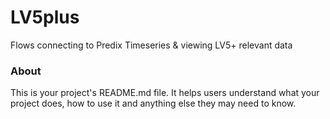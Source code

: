 LV5plus
=======

Flows connecting to Predix Timeseries & viewing LV5+ relevant data

### About

This is your project's README.md file. It helps users understand what your
project does, how to use it and anything else they may need to know.